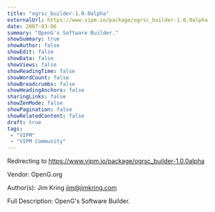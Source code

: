 ```yaml
---
title: "ogrsc_builder-1.0.0alpha"
externalUrl: https://www.vipm.io/package/ogrsc_builder-1.0.0alpha
date: 2007-03-06
summary: "OpenG's Software Builder."
showSummary: true
showAuthor: false
showEdit: false
showData: false
showViews: false
showReadingTime: false
showWordCount: false
showBreadcrumbs: false
showHeadingAnchors: false
sharingLinks: false
showZenMode: false
showPagination: false
showRelatedContent: false
draft: true
tags:
 - "VIPM"
 - "VIPM Community"
---
```


Redirecting to https://www.vipm.io/package/ogrsc_builder-1.0.0alpha

Vendor: OpenG.org

Author(s): Jim Kring <jim@jimkring.com>
 
Full Description:
OpenG's Software Builder.